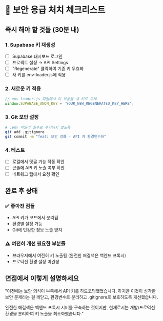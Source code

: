 # 🚨 보안 응급 처치 체크리스트

## 즉시 해야 할 것들 (30분 내)

### 1. Supabase 키 재생성 
- [ ] Supabase 대시보드 로그인
- [ ] 프로젝트 설정 → API Settings
- [ ] "Regenerate" 클릭하여 기존 키 무효화
- [ ] 새 키를 env-loader.js에 적용

### 2. 새로운 키 적용
```javascript
// env-loader.js 파일에서 이 부분을 새 키로 교체
window.SUPABASE_ANON_KEY = 'YOUR_NEW_REGENERATED_KEY_HERE';
```

### 3. Git 보안 설정
```bash
# .env 파일이 실수로 푸시되지 않도록
git add .gitignore
git commit -m "feat: 보안 강화 - API 키 환경변수화"
```

### 4. 테스트
- [ ] 로컬에서 댓글 기능 작동 확인
- [ ] 콘솔에 API 키 노출 여부 확인
- [ ] 네트워크 탭에서 요청 확인

## 완료 후 상태

### ✅ 좋아진 점들
- API 키가 코드에서 분리됨
- 환경별 설정 가능
- Git에 민감한 정보 노출 방지

### ⚠️ 여전히 개선 필요한 부분들
- 브라우저에서 여전히 키 노출됨 (완전한 해결책은 백엔드 프록시)
- 프로덕션 환경 설정 미완성

## 면접에서 이렇게 설명하세요

"이전에는 보안 의식이 부족해서 API 키를 하드코딩했었습니다. 
하지만 이것이 심각한 보안 문제라는 걸 깨닫고, 
환경변수로 분리하고 .gitignore로 보호하도록 개선했습니다.

완전한 해결책은 백엔드 프록시 서버를 구축하는 것이지만, 
현재로서는 개발/프로덕션 환경을 분리하여 
키 노출을 최소화했습니다."
